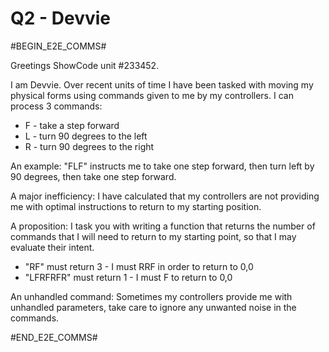 # Q2 - Devvie

#BEGIN_E2E_COMMS#

Greetings ShowCode unit #233452.

I am Devvie. Over recent units of time I have been tasked with moving my physical forms using commands given to me by my controllers. I can process 3 commands:

* F - take a step forward
* L - turn 90 degrees to the left
* R - turn 90 degrees to the right

An example: "FLF" instructs me to take one step forward, then turn left by 90 degrees, then take one step forward.

A major inefficiency: I have calculated that my controllers are not providing me with optimal instructions to return to my starting position.

A proposition: I task you with writing a function that returns the number of commands that I will need to return to my starting point, so that I may evaluate their intent.

* "RF" must return 3 - I must RRF in order to return to 0,0
* "LFRFRFR" must return 1 - I must F to return to 0,0

An unhandled command: Sometimes my controllers provide me with unhandled parameters, take care to ignore any unwanted noise in the commands.

#END_E2E_COMMS#
